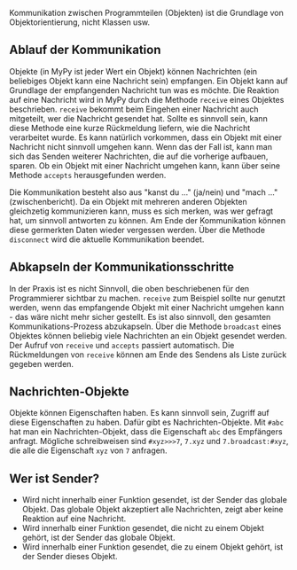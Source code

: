 Kommunikation zwischen Programmteilen (Objekten) ist die Grundlage von Objektorientierung, nicht Klassen usw.
## Ablauf der Kommunikation
Objekte (in MyPy ist jeder Wert ein Objekt) können Nachrichten (ein beliebiges Objekt kann eine Nachricht sein) empfangen. Ein Objekt
kann auf Grundlage der empfangenden Nachricht tun was es möchte. Die Reaktion auf eine Nachricht wird in MyPy 
durch die Methode `receive` eines Objektes beschrieben. `receive` bekommt beim Eingehen einer Nachricht auch mitgeteilt, wer die Nachricht
gesendet hat. Sollte es sinnvoll sein, kann diese Methode eine kurze Rückmeldung liefern, wie die Nachricht verarbeitet wurde.
Es kann natürlich vorkommen, dass ein Objekt mit einer Nachricht nicht sinnvoll
umgehen kann. Wenn das der Fall ist, kann man sich das Senden weiterer Nachrichten, die auf die vorherige aufbauen, sparen. Ob ein Objekt
mit einer Nachricht umgehen kann, kann über seine Methode `accepts` herausgefunden werden.

Die Kommunikation besteht also aus "kanst du ..." (ja/nein) und "mach ..." (zwischenbericht).
Da ein Objekt mit mehreren anderen Objekten gleichzetig kommunizieren kann, muss es sich merken, was wer gefragt hat, um sinnvoll antworten zu können. Am Ende der Kommunikation können diese germerkten Daten wieder vergessen werden. Über die Methode `disconnect` wird die aktuelle Kommunikation beendet.

## Abkapseln der Kommunikationsschritte
In der Praxis ist es nicht Sinnvoll, die oben beschriebenen für den Programmierer sichtbar zu machen. `receive` zum Beispiel sollte nur
genutzt werden, wenn das empfangende Objekt mit einer Nachricht umgehen kann - das wäre nicht mehr sicher gestellt.
Es ist also sinnvoll, den gesamten Kommunikations-Prozess abzukapseln. Über die Methode `broadcast` eines Objektes können beliebig viele Nachrichten an ein Objekt gesendet werden. Der Aufruf von `receive` und `accepts` passiert automatisch. Die
Rückmeldungen von `receive` können am Ende des Sendens als Liste zurück gegeben werden.

## Nachrichten-Objekte
Objekte können Eigenschaften haben. Es kann sinnvoll sein, Zugriff auf diese Eigenschaften zu haben. Dafür gibt es Nachrichten-Objekte.
Mit `#abc` hat man ein Nachrichten-Objekt, dass die Eigenschaft `abc` des Empfängers  anfragt. 
Mögliche schreibweisen sind `#xyz>>>7`, `7.xyz` und `7.broadcast:#xyz`, die alle die Eigenschaft `xyz` von `7` anfragen.

## Wer ist Sender?
* Wird nicht innerhalb einer Funktion gesendet, ist der Sender das globale Objekt. Das globale Objekt akzeptiert alle Nachrichten, zeigt
aber keine Reaktion auf eine Nachricht.
* Wird innerhalb einer Funktion gesendet, die nicht zu einem Objekt gehört, ist der Sender das globale Objekt.
* Wird innerhalb einer Funktion gesendet, die zu einem Objekt gehört, ist der Sender dieses Objekt.
